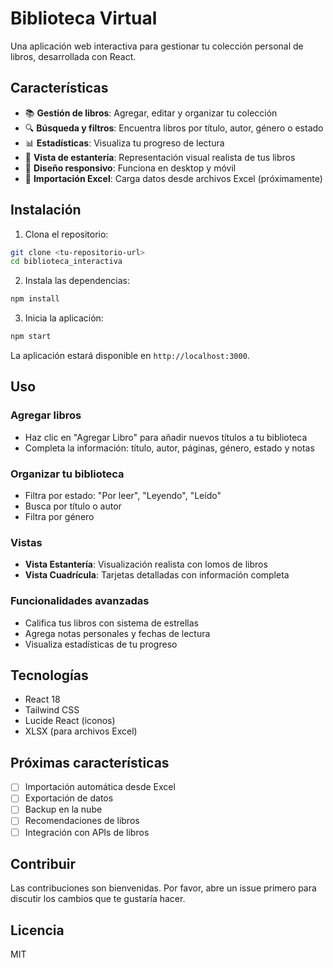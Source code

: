 # Biblioteca Virtual

Una aplicación web interactiva para gestionar tu colección personal de libros, desarrollada con React.

## Características

- 📚 **Gestión de libros**: Agregar, editar y organizar tu colección
- 🔍 **Búsqueda y filtros**: Encuentra libros por título, autor, género o estado
- 📊 **Estadísticas**: Visualiza tu progreso de lectura
- 🎨 **Vista de estantería**: Representación visual realista de tus libros
- 📱 **Diseño responsivo**: Funciona en desktop y móvil
- 📁 **Importación Excel**: Carga datos desde archivos Excel (próximamente)

## Instalación

1. Clona el repositorio:
```bash
git clone <tu-repositorio-url>
cd biblioteca_interactiva
```

2. Instala las dependencias:
```bash
npm install
```

3. Inicia la aplicación:
```bash
npm start
```

La aplicación estará disponible en `http://localhost:3000`.

## Uso

### Agregar libros
- Haz clic en "Agregar Libro" para añadir nuevos títulos a tu biblioteca
- Completa la información: título, autor, páginas, género, estado y notas

### Organizar tu biblioteca
- Filtra por estado: "Por leer", "Leyendo", "Leído"
- Busca por título o autor
- Filtra por género

### Vistas
- **Vista Estantería**: Visualización realista con lomos de libros
- **Vista Cuadrícula**: Tarjetas detalladas con información completa

### Funcionalidades avanzadas
- Califica tus libros con sistema de estrellas
- Agrega notas personales y fechas de lectura
- Visualiza estadísticas de tu progreso

## Tecnologías

- React 18
- Tailwind CSS
- Lucide React (iconos)
- XLSX (para archivos Excel)

## Próximas características

- [ ] Importación automática desde Excel
- [ ] Exportación de datos
- [ ] Backup en la nube
- [ ] Recomendaciones de libros
- [ ] Integración con APIs de libros

## Contribuir

Las contribuciones son bienvenidas. Por favor, abre un issue primero para discutir los cambios que te gustaría hacer.

## Licencia

MIT